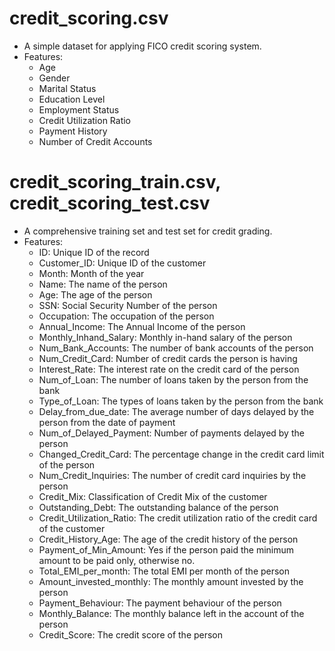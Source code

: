 

# credit_scoring.csv
* A simple dataset for applying FICO credit scoring system.
* Features:
    * Age
    * Gender
    * Marital Status
    * Education Level
    * Employment Status
    * Credit Utilization Ratio
    * Payment History
    * Number of Credit Accounts

# credit_scoring_train.csv, credit_scoring_test.csv
* A comprehensive training set and test set for credit grading.
* Features:
    * ID: Unique ID of the record
    * Customer_ID: Unique ID of the customer
    * Month: Month of the year
    * Name: The name of the person
    * Age: The age of the person
    * SSN: Social Security Number of the person
    * Occupation: The occupation of the person
    * Annual_Income: The Annual Income of the person
    * Monthly_Inhand_Salary: Monthly in-hand salary of the person
    * Num_Bank_Accounts: The number of bank accounts of the person
    * Num_Credit_Card: Number of credit cards the person is having
    * Interest_Rate: The interest rate on the credit card of the person
    * Num_of_Loan: The number of loans taken by the person from the bank
    * Type_of_Loan: The types of loans taken by the person from the bank
    * Delay_from_due_date: The average number of days delayed by the person from the date of payment
    * Num_of_Delayed_Payment: Number of payments delayed by the person
    * Changed_Credit_Card: The percentage change in the credit card limit of the person
    * Num_Credit_Inquiries: The number of credit card inquiries by the person
    * Credit_Mix: Classification of Credit Mix of the customer
    * Outstanding_Debt: The outstanding balance of the person
    * Credit_Utilization_Ratio: The credit utilization ratio of the credit card of the customer
    * Credit_History_Age: The age of the credit history of the person
    * Payment_of_Min_Amount: Yes if the person paid the minimum amount to be paid only, otherwise no.
    * Total_EMI_per_month: The total EMI per month of the person
    * Amount_invested_monthly: The monthly amount invested by the person
    * Payment_Behaviour: The payment behaviour of the person
    * Monthly_Balance: The monthly balance left in the account of the person
    * Credit_Score: The credit score of the person

